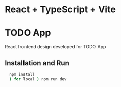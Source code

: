 # React + TypeScript + Vite

# TODO App

React frontend design developed for TODO App

## Installation and Run

```bash 
  npm install
  ( for local ) npm run dev
```
